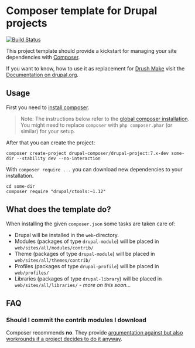 # Composer template for Drupal projects

[![Build Status](https://travis-ci.org/drupal-composer/drupal-project.svg?branch=7.x)](https://travis-ci.org/drupal-composer/drupal-project)

This project template should provide a kickstart for managing your site
dependencies with [Composer](https://getcomposer.org/).

If you want to know, how to use it as replacement for
[Drush Make](https://github.com/drush-ops/drush/blob/master/docs/make.md) visit
the [Documentation on drupal.org](https://www.drupal.org/node/2471553).

## Usage

First you need to [install composer](https://getcomposer.org/doc/00-intro.md#installation-linux-unix-osx).

> Note: The instructions below refer to the [global composer installation](https://getcomposer.org/doc/00-intro.md#globally).
You might need to replace `composer` with `php composer.phar` (or similar) for your setup.

After that you can create the project:

```
composer create-project drupal-composer/drupal-project:7.x-dev some-dir --stability dev --no-interaction
```

With `composer require ...` you can download new dependencies to your installation.

```
cd some-dir
composer require "drupal/ctools:~1.12"
```

## What does the template do?

When installing the given `composer.json` some tasks are taken care of:

* Drupal will be installed in the `web`-directory.
* Modules (packages of type `drupal-module`) will be placed in `web/sites/all/modules/contrib/`
* Theme (packages of type `drupal-module`) will be placed in `web/sites/all/themes/contrib/`
* Profiles (packages of type `drupal-profile`) will be placed in `web/profiles/`
* Libraries (packages of type `drupal-library`) will be placed in `web/sites/all/libraries/` - _more on this soon..._


## FAQ

### Should I commit the contrib modules I download

Composer recommends **no**. They provide [argumentation against but also workrounds if a project decides to do it anyway](https://getcomposer.org/doc/faqs/should-i-commit-the-dependencies-in-my-vendor-directory.md).
